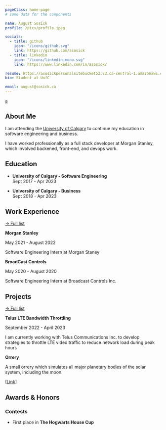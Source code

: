 ```yaml
---
pageClass: home-page
# some data for the components

name: August Sosick
profile: /pics/profile.jpeg

socials:
  - title: github
    icon: "/icons/github.svg"
    link: https://github.com/asosick
  - title: linkedin
    icon: "/icons/linkedin-mono.svg"
    link: https://www.linkedin.com/in/asosick/

resume: https://asosickpersonalsitebucket52.s3.ca-central-1.amazonaws.com/August_Sosick_Resume_2022.pdf
bio: Student at UofC

email: august@sosick.ca
---
```

[a](google.ca)


<ProfileSection :frontmatter="$page.frontmatter" />

## About Me

I am attending the [University of Calgary](https://en.wikipedia.org/wiki/Hogwarts) to continue my education in software engineering and business.

I have worked professionally as a full stack developer at Morgan Stanley, which involved backened, front-end, and devops work.



## Education

- **University of Calgary - Software Engineering** <br/>
Sept 2017 - Apr 2023

- **University of Calgary - Business** <br/>
Sept 2018 - Apr 2023

## Work Experience

[→ Full list](/work/)

<ProjectCard image="/pics/MS.jpeg" hideBorder=true>

  **Morgan Stanley**

  May 2021 - August 2022

  Software Engineering Intern at Morgan Staney

</ProjectCard>

<ProjectCard image="/pics/BCI.png" hideBorder=true>

  **BroadCast Controls**

  May 2020 - August 2020

  Software Engineering Intern at Broadcast Controls Inc.

</ProjectCard>

## Projects


[→ Full list](/projects/)

<ProjectCard image="/pics/telus.png" hideBorder=true>

  **Telus LTE Bandwidth Throttling**

  September 2022 - April 2023
  
  I am currently working with Telus Communications Inc. to develop strategies to throttle LTE video traffic to reduce network load during peak hours
  

</ProjectCard>

<ProjectCard image="/pics/orrery.GIF" hideBorder=true>

  **Orrery**
  
  A small orrery which simulates all major planetary bodies of the solar system, including the moon.

  [[Link](https://www.google.com)]

</ProjectCard>


## Awards & Honors

### Contests

- First place in **The Hogwarts House Cup**


<!-- Custom style for this page -->

<style lang="stylus">

.theme-container.home-page .page
  font-size 14px
  font-family "lucida grande", "lucida sans unicode", lucida, "Helvetica Neue", Helvetica, Arial, sans-serif;
  p
    margin 0 0 0.5rem
  p, ul, ol
    line-height normal
  a
    font-weight normal
  .theme-default-content:not(.custom) > h2
    margin-bottom 0.5rem
  .theme-default-content:not(.custom) > h2:first-child + p
    margin-top 0.5rem
  .theme-default-content:not(.custom) > h3
    padding-top 4rem

  /* Override */
  .md-card
    margin-top 0.5em
    .card-image
      padding 0.2rem
      img
        max-width 120px
        max-height 120px
    .card-content p
      -webkit-margin-after 0.2em

@media (max-width: 419px)
  .theme-container.home-page .page
    p, ul, ol
      line-height 1.5

    .md-card
      .card-image
        img 
          width 100%
          max-width 400px

</style>
